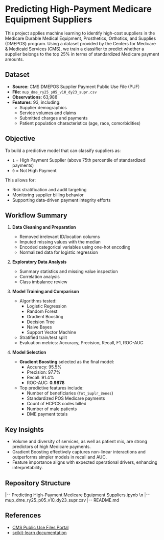# Predicting High-Payment Medicare Equipment Suppliers

This project applies machine learning to identify high-cost suppliers in the Medicare Durable Medical Equipment, Prosthetics, Orthotics, and Supplies (DMEPOS) program. Using a dataset provided by the Centers for Medicare & Medicaid Services (CMS), we train a classifier to predict whether a supplier belongs to the top 25% in terms of standardized Medicare payment amounts.

## Dataset

- **Source**: CMS DMEPOS Supplier Payment Public Use File (PUF)
- **File**: `mup_dme_ry25_p05_v10_dy23_supr.csv`
- **Observations**: 63,988
- **Features**: 93, including:
  - Supplier demographics
  - Service volumes and claims
  - Submitted charges and payments
  - Patient population characteristics (age, race, comorbidities)

## Objective

To build a predictive model that can classify suppliers as:
- `1` = High Payment Supplier (above 75th percentile of standardized payments)
- `0` = Not High Payment

This allows for:
- Risk stratification and audit targeting
- Monitoring supplier billing behavior
- Supporting data-driven payment integrity efforts

## Workflow Summary

1. **Data Cleaning and Preparation**
   - Removed irrelevant ID/location columns
   - Imputed missing values with the median
   - Encoded categorical variables using one-hot encoding
   - Normalized data for logistic regression

2. **Exploratory Data Analysis**
   - Summary statistics and missing value inspection
   - Correlation analysis
   - Class imbalance review

3. **Model Training and Comparison**
   - Algorithms tested:
     - Logistic Regression
     - Random Forest
     - Gradient Boosting
     - Decision Tree
     - Naive Bayes
     - Support Vector Machine
   - Stratified train/test split
   - Evaluation metrics: Accuracy, Precision, Recall, F1, ROC-AUC

4. **Model Selection**
   - **Gradient Boosting** selected as the final model:
     - Accuracy: 95.5%
     - Precision: 97.7%
     - Recall: 91.4%
     - ROC-AUC: **0.9878**
   - Top predictive features include:
     - Number of beneficiaries (`Tot_Suplr_Benes`)
     - Standardized POS Medicare payments
     - Count of HCPCS codes billed
     - Number of male patients
     - DME payment totals

## Key Insights

- Volume and diversity of services, as well as patient mix, are strong predictors of high Medicare payments.
- Gradient Boosting effectively captures non-linear interactions and outperforms simpler models in recall and AUC.
- Feature importance aligns with expected operational drivers, enhancing interpretability.

## Repository Structure
|-- Predicting High-Payment Medicare Equipment Suppliers.ipynb \n
|-- mup_dme_ry25_p05_v10_dy23_supr.csv
|-- README.md

## References

- [CMS Public Use Files Portal](https://data.cms.gov/provider-data/)
- [scikit-learn documentation](https://scikit-learn.org/)



